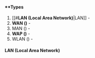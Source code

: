 #### **Types 
1. [[#**LAN (Local Area Network)**|LAN]] -
2. **WAN ()** -
3. MAN () -
4. **WAP ()** -
5. WLAN () -

#### **LAN (Local Area Network)**
